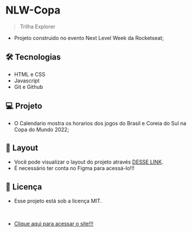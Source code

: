 # NLW-Copa
> Trilha Explorer
* Projeto construido no evento Next Level Week da Rocketseat;

## 🛠 Tecnologias
- HTML e CSS
- Javascript
- Git e Github

## 💻 Projeto
* O Calendario mostra os horarios dos jogos do Brasil e Coreia do Sul na Copa do Mundo 2022;

## 📁 Layout
 * Você pode visualizar o layout do projeto através [DESSE LINK](https://www.figma.com/file/E2GndtAfAUK07Mzh1V7Qod/NLW-Copa-Explorer-(Copy)?node-id=0%3A1).
* É necessário ter conta no Figma para acessá-lo!!!

## 📝 Licença
* Esse projeto está sob a licença MIT.
</br>

* [Clique aqui para acessar o site!!!](https://bianca-mirtes.github.io/NLW-Copa/)